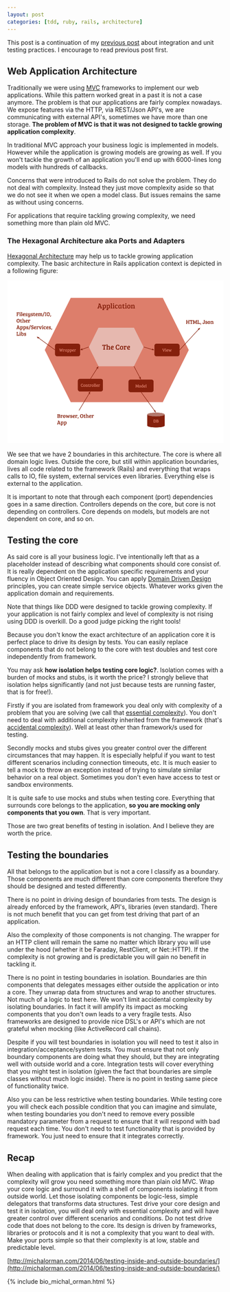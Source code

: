 ```yaml
---
layout: post
categories: [tdd, ruby, rails, architecture]
---
```

This post is a continuation of my [previous post][1] about integration
and unit testing practices. I encourage to read previous post first.

## Web Application Architecture

Traditionally we were using [MVC][2] frameworks to implement our web applications.
While this pattern worked great in a past it is not a case anymore. The problem is
that our applications are fairly complex nowadays. We expose features via the HTTP,
via REST/Json API's, we are communicating with external API's, sometimes we have more
than one storage. **The problem of MVC is that it was not designed to tackle growing
application complexity**.

In traditional MVC approach your business logic is implemented in models. However
while the application is growing models are growing as well. If you won't tackle
the growth of an application you'll end up with 6000-lines long models with
hundreds of callbacks.

Concerns that were introduced to Rails do not solve the problem. They do
not deal with complexity. Instead they just move complexity aside so that we do not
see it when we open a model class. But issues remains the same as without using concerns.

For applications that require tackling growing complexity, we need something
more than plain old MVC.

### The Hexagonal Architecture aka Ports and Adapters

[Hexagonal Architecture][3] may help us to tackle growing application complexity.
The basic architecture in Rails application context is depicted in a following
figure:

![Rails Hexagonal Architecture](/images/rails-hexagonal-architecture.png)

We see that we have 2 boundaries in this architecture. The core is where all
domain logic lives. Outside the core, but still within application boundaries, lives all
code related to the framework (Rails) and everything that wraps calls to IO, file system,
external services even libraries. Everything else is external to the application.

It is important to note that through each component (port) dependencies goes in
a same direction. Controllers depends on the core, but core is not depending
on controllers. Core depends on models, but models are not dependent on core,
and so on.

## Testing the core

As said core is all your business logic. I've intentionally left that as a
placeholder instead of describing what components should core consist of. It
is really dependent on the application specific requirements and your fluency
in Object Oriented Design. You can apply [Domain Driven Design][4] principles,
you can create simple service objects. Whatever works given the application
domain and requirements.

Note that things like DDD were designed to tackle growing complexity. If your
application is not fairly complex and level of complexity is not rising using
DDD is overkill. Do a good judge picking the right tools!

Because you don't know the exact architecture of an application core it is perfect
place to drive its design by tests. You can easily replace components that do
not belong to the core with test doubles and test core independently from framework.

You may ask **how isolation helps testing core logic?**. Isolation comes with
a burden of mocks and stubs, is it worth the price? I strongly believe that isolation
helps significantly (and not just because tests are running faster, that is for
free!).

Firstly if you are isolated from framework you deal only with complexity
of a problem that you are solving (we call that [essential complexity][5]). You
don't need to deal with additional complexity inherited from the framework
(that's [accidental complexity][6]). Well at least other than framework/s used
for testing.

Secondly mocks and stubs gives you greater control over the different circumstances
that may happen. It is especially helpful if you want to test different scenarios
including connection timeouts, etc. It is much easier to tell a mock to throw
an exception instead of trying to simulate similar behavior on a real object.
Sometimes you don't even have access to test or sandbox environments.

It is quite safe to use mocks and stubs when testing core. Everything that surrounds
core belongs to the application, **so you are mocking only components that you
own**. That is very important.

Those are two great benefits of testing in isolation. And I believe they are
worth the price.

## Testing the boundaries

All that belongs to the application but is not a core I classify as a boundary.
Those components are much different than core components therefore they should
be designed and tested differently.

There is no point in driving design of boundaries from tests. The design is already
enforced by the framework, API's, libraries (even standard). There is not much
benefit that you can get from test driving that part of an application.

Also the complexity of those components is not changing. The wrapper for an HTTP
client will remain the same no matter which library you will use under the hood
(whether it be Faraday, RestClient, or Net::HTTP). If the complexity is not
growing and is predictable you will gain no benefit in tackling it.

There is no point in testing boundaries in isolation. Boundaries
are thin components that delegates messages either outside the application
or into a core. They unwrap data from structures and wrap to another structures. Not
much of a logic to test here. We won't limit accidental complexity by isolating
boundaries. In fact it will amplify its impact as mocking components that you
don't own leads to a very fragile tests. Also frameworks are designed to provide
nice DSL's or API's which are not grateful when mocking (like ActiveRecord call chains).

Despite if you will test boundaries in isolation you will need to test it
also in integration/acceptance/system tests. You must ensure that not only boundary
components are doing what they should, but they are integrating well with outside
world and a core. Integration tests will cover everything that you might test
in isolation (given the fact that boundaries are simple classes without much
logic inside). There is no point in testing same piece of functionality twice.

Also you can be less restrictive when testing boundaries. While testing core you
will check each possible condition that you can imagine and simulate, when testing
boundaries you don't need to remove every possible mandatory parameter from a request
to ensure that it will respond with bad request each time. You don't need to test
functionality that is provided by framework. You just need to ensure that it
integrates correctly.

## Recap

When dealing with application that is fairly complex and you predict that the complexity
will grow you need something more than plain old MVC. Wrap your core logic and surround
it with a shell of components isolating it from outside world. Let those isolating
components be logic-less, simple delegators that transforms data structures. Test drive
your core design and test it in isolation, you will deal only with essential complexity
and will have greater control over different scenarios and conditions. Do not test drive
code that does not belong to the core. Its design is driven by frameworks, libraries or
protocols and it is not a complexity that you want to deal with. Make your ports simple
so that their complexity is at low, stable and predictable level.

[http://michalorman.com/2014/06/testing-inside-and-outside-boundaries/](http://michalorman.com/2014/06/testing-inside-and-outside-boundaries/)

{% include bio_michal_orman.html %}

[1]: http://michalorman.com/2014/05/unit-or-integration-testing/
[2]: http://en.wikipedia.org/wiki/Model%E2%80%93view%E2%80%93controller
[3]: http://alistair.cockburn.us/Hexagonal+architecture
[4]: http://en.wikipedia.org/wiki/Domain-driven_design
[5]: http://en.wikipedia.org/wiki/Essential_complexity
[6]: http://en.wikipedia.org/wiki/Accidental_complexity
